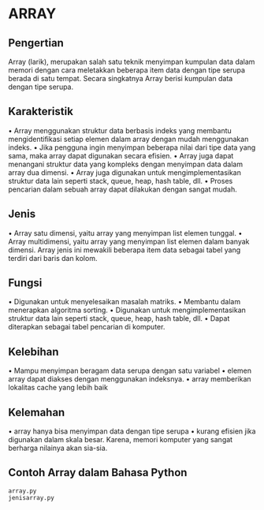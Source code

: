 # ARRAY

## Pengertian

Array (larik), merupakan salah satu teknik menyimpan kumpulan data dalam memori dengan cara meletakkan beberapa item data dengan tipe serupa berada di satu tempat. Secara singkatnya Array berisi kumpulan data dengan tipe serupa.

## Karakteristik

• Array menggunakan struktur data berbasis indeks yang membantu mengidentifikasi setiap elemen dalam array dengan mudah menggunakan indeks.
• Jika pengguna ingin menyimpan beberapa nilai dari tipe data yang sama, maka array dapat digunakan secara efisien.
• Array juga dapat menangani struktur data yang kompleks dengan menyimpan data dalam array dua dimensi.
• Array juga digunakan untuk mengimplementasikan struktur data lain seperti stack, queue, heap, hash table, dll.
• Proses pencarian dalam sebuah array dapat dilakukan dengan sangat mudah.

## Jenis

• Array satu dimensi, yaitu array yang menyimpan list elemen tunggal.
• Array multidimensi, yaitu array yang menyimpan list elemen dalam banyak dimensi. Array jenis ini mewakili beberapa item data sebagai tabel yang terdiri dari baris dan kolom.

## Fungsi

• Digunakan untuk menyelesaikan masalah matriks.
• Membantu dalam menerapkan algoritma sorting.
• Digunakan untuk mengimplementasikan struktur data lain seperti stack, queue, heap, hash table, dll.
• Dapat diterapkan sebagai tabel pencarian di komputer.

## Kelebihan

• Mampu menyimpan beragam data serupa dengan satu variabel
• elemen array dapat diakses dengan menggunakan indeksnya.
• array memberikan lokalitas cache yang lebih baik

## Kelemahan

• array hanya bisa menyimpan data dengan tipe serupa
• kurang efisien jika digunakan dalam skala besar. Karena, memori komputer yang sangat berharga nilainya akan sia-sia.

## Contoh Array dalam Bahasa Python

    array.py
    jenisarray.py
